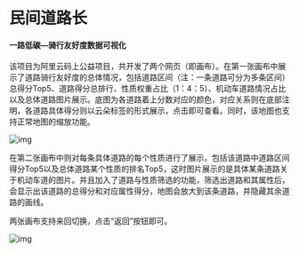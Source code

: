 # 民间道路长
#### 一路低碳—骑行友好度数据可视化

该项目为阿里云码上公益项目，共开发了两个网页（即画布）。在第一张画布中展示了道路骑行友好度的总体情况，包括道路区间（注：一条道路可分为多条区间）总得分Top5、道路得分总排行、性质权重占比（1：4：5）、机动车道路情况占比以及总体道路图片展示。底图为各道路着上分数对应的颜色，对应关系则在底部注明，各道路具体得分则以云朵标签的形式展示，点击即可查看。同时，该地图也支持正常地图的缩放功能。

![img](https://img2023.cnblogs.com/blog/3018649/202301/3018649-20230112163717980-2139804803.jpg)

在第二张画布中则对每条具体道路的每个性质进行了展示，包括该道路中道路区间得分Top5以及总体道路某个性质的排名Top5，这时图片展示的是具体某条道路关于机动车道的图片。并且加入了道路与性质筛选的功能，筛选出道路和其属性后，会显示出该道路的总得分和对应属性得分，地图会放大到该条道路，并隐藏其余道路的画线。

两张画布支持来回切换，点击“返回”按钮即可。

![img](https://img2023.cnblogs.com/blog/3018649/202301/3018649-20230112163718481-172652676.jpg)
